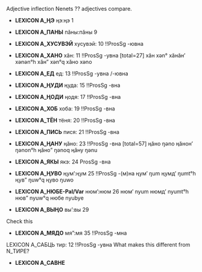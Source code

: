 Adjective inflection
Nenets ?? adjectives compare.



 * **LEXICON A_ҢЭ** ңэ:ңэ 1  

 * **LEXICON A_ПАНЫ** пӑны:пӑны 9 

 * **LEXICON A_ХУСУВЭЙ** хусувэй: 10 !!ProsSg -ювна


 * **LEXICON A_ХАНО** хӑн: 11 !!ProsSg -увна
[total=27]
хӑн xən°    хӑнӑн’ xənən°h        хӑн” xən°q     хӑно xəno


 * **LEXICON A_ЕД** ед: 13 !!ProsSg -увна /-ювна

 * **LEXICON A_ҢУДИ** ңуда: 15 !!ProsSg -вна


 * **LEXICON A_ҢОДИ** ңодя: 17 !!ProsSg -вна



 * **LEXICON A_ХОБ** хоба: 19 !!ProsSg -вна


 * **LEXICON A_ТЁН** тёня: 20 !!ProsSg -вна

 * **LEXICON A_ПИСЬ** пися: 21 !!ProsSg -вна

 * **LEXICON A_ҢАНУ** ңӑно: 23 !!ProsSg -вна
[total=57]
ңӑно ŋəno   ңӑнон’ ŋənon°h ңӑно” ŋənoq    ңӑну ŋənu

 * **LEXICON A_ЯКЫ** якэ: 24 ProsSg -вна

 * **LEXICON A_ҢУВО** ңумʼ:ңум 25 !!ProsSg -(м)на
ңум’ ŋum     ңумд’ ŋumt°h    ңув” ŋuw°q      ңуво ŋuwo


 * **LEXICON A_НЮБЕ-Pal/Var** нюмʼ:нюм 26
нюм’ nyum    нюмд’ nyumt°h   нюв” nyuw°q     нюбе nyubye

 * **LEXICON A_ВЫҢО** выʼ:вы 29  


Check this


 * **LEXICON A_МЯДО** мяˮ:мя 35   !!ProsSg -мна

 LEXICON A_САБЦЬ тир: 12 !!ProsSg -увна
What makes this different from N_ТИРЕ?

 * **LEXICON A_САВНЕ** 







